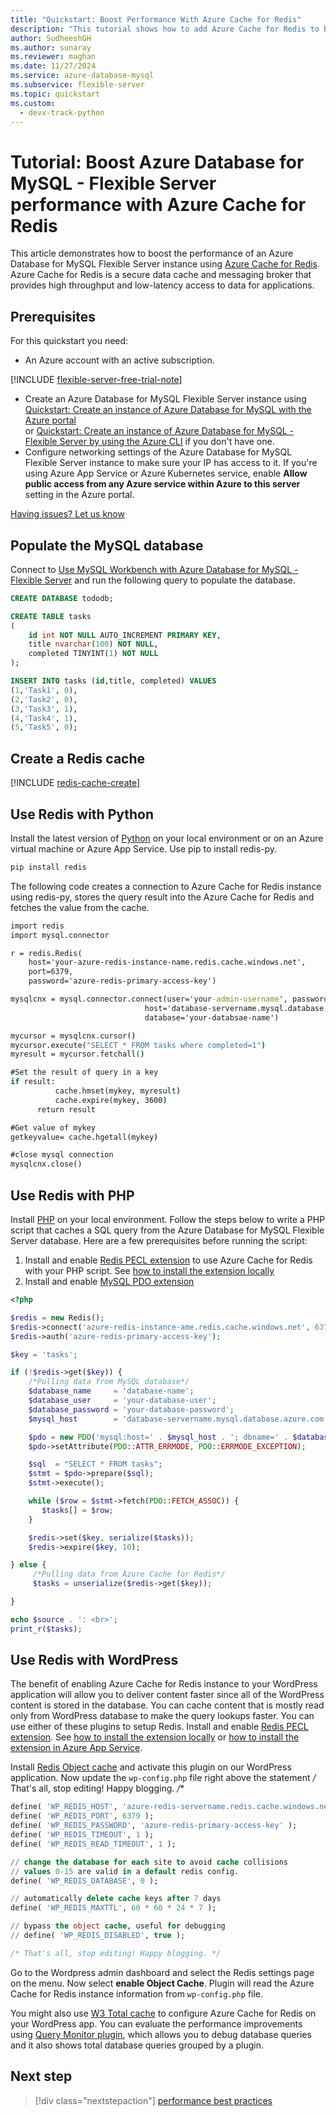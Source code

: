 ```yaml
---
title: "Quickstart: Boost Performance With Azure Cache for Redis"
description: "This tutorial shows how to add Azure Cache for Redis to boost performance for Azure Database for MySQL - Flexible Server."
author: SudheeshGH
ms.author: sunaray
ms.reviewer: maghan
ms.date: 11/27/2024
ms.service: azure-database-mysql
ms.subservice: flexible-server
ms.topic: quickstart
ms.custom:
  - devx-track-python
---
```


# Tutorial: Boost Azure Database for MySQL - Flexible Server performance with Azure Cache for Redis

This article demonstrates how to boost the performance of an Azure Database for MySQL Flexible Server instance using [Azure Cache for Redis](/azure/azure-cache-for-redis/cache-overview). Azure Cache for Redis is a secure data cache and messaging broker that provides high throughput and low-latency access to data for applications.

## Prerequisites

For this quickstart you need:

- An Azure account with an active subscription.

[!INCLUDE [flexible-server-free-trial-note](../includes/flexible-server-free-trial-note.md)]

- Create an Azure Database for MySQL Flexible Server instance using [Quickstart: Create an instance of Azure Database for MySQL with the Azure portal](quickstart-create-server-portal.md) <br/> or [Quickstart: Create an instance of Azure Database for MySQL - Flexible Server by using the Azure CLI](quickstart-create-server-cli.md) if you don't have one.
- Configure networking settings of the Azure Database for MySQL Flexible Server instance to make sure your IP has access to it. If you're using Azure App Service or Azure Kubernetes service, enable **Allow public access from any Azure service within Azure to this server** setting in the Azure portal.

[Having issues? Let us know](https://github.com/MicrosoftDocs/azure-docs/issues)

## Populate the MySQL database

Connect to [Use MySQL Workbench with Azure Database for MySQL - Flexible Server](connect-workbench.md) and run the following query to populate the database.

```sql
CREATE DATABASE tododb;

CREATE TABLE tasks
(
    id int NOT NULL AUTO_INCREMENT PRIMARY KEY,
    title nvarchar(100) NOT NULL,
    completed TINYINT(1) NOT NULL
);

INSERT INTO tasks (id,title, completed) VALUES
(1,'Task1', 0),
(2,'Task2', 0),
(3,'Task3', 1),
(4,'Task4', 1),
(5,'Task5', 0);
```

## Create a Redis cache

[!INCLUDE [redis-cache-create](~/reusable-content/ce-skilling/azure/includes/azure-cache-for-redis/includes/redis-cache-create.md)]

## Use Redis with Python

Install the latest version of [Python](https://www.python.org/) on your local environment or on an Azure virtual machine or Azure App Service. Use pip to install redis-py.

```python
pip install redis
```

The following code creates a connection to Azure Cache for Redis instance using redis-py, stores the query result into the Azure Cache for Redis and fetches the value from the cache.

```cmd
import redis
import mysql.connector

r = redis.Redis(
    host='your-azure-redis-instance-name.redis.cache.windows.net',
    port=6379,
    password='azure-redis-primary-access-key')

mysqlcnx = mysql.connector.connect(user='your-admin-username', password='<password>',
                              host='database-servername.mysql.database.azure.com',
                              database='your-databsae-name')

mycursor = mysqlcnx.cursor()
mycursor.execute("SELECT * FROM tasks where completed=1")
myresult = mycursor.fetchall()

#Set the result of query in a key
if result:
          cache.hmset(mykey, myresult)
          cache.expire(mykey, 3600)
      return result

#Get value of mykey
getkeyvalue= cache.hgetall(mykey)

#close mysql connection
mysqlcnx.close()
```

<a id="using-redis-with-php"></a>

## Use Redis with PHP

Install [PHP](https://www.php.net/manual/en/install.php) on your local environment. Follow the steps below to write a PHP script that caches a SQL query from the Azure Database for MySQL Flexible Server database. Here are a few prerequisites before running the script:

1. Install and enable [Redis PECL extension](https://pecl.php.net/package/redis) to use Azure Cache for Redis with your PHP script. See [how to install the extension locally](https://github.com/phpredis/phpredis/blob/develop/INSTALL.md)
1. Install and enable [MySQL PDO extension](https://www.php.net/manual/en/ref.pdo-mysql.php)

```php
<?php

$redis = new Redis();
$redis->connect('azure-redis-instance-ame.redis.cache.windows.net', 6379);
$redis->auth('azure-redis-primary-access-key');

$key = 'tasks';

if (!$redis->get($key)) {
    /*Pulling data from MySQL database*/
    $database_name     = 'database-name';
    $database_user     = 'your-database-user';
    $database_password = 'your-database-password';
    $mysql_host        = 'database-servername.mysql.database.azure.com';

    $pdo = new PDO('mysql:host=' . $mysql_host . '; dbname=' . $database_name, $database_user, $database_password);
    $pdo->setAttribute(PDO::ATTR_ERRMODE, PDO::ERRMODE_EXCEPTION);

    $sql  = "SELECT * FROM tasks";
    $stmt = $pdo->prepare($sql);
    $stmt->execute();

    while ($row = $stmt->fetch(PDO::FETCH_ASSOC)) {
       $tasks[] = $row;
    }

    $redis->set($key, serialize($tasks));
    $redis->expire($key, 10);

} else {
     /*Pulling data from Azure Cache for Redis*/
     $tasks = unserialize($redis->get($key));

}

echo $source . ': <br>';
print_r($tasks);
```

<a id="using-redis-with-wordpress"></a>

## Use Redis with WordPress

The benefit of enabling Azure Cache for Redis instance to your WordPress application will allow you to deliver content faster since all of the WordPress content is stored in the database. You can cache content that is mostly read only from WordPress database to make the query lookups faster. You can use either of these plugins to setup Redis. Install and enable [Redis PECL extension](https://pecl.php.net/package/redis). See [how to install the extension locally](https://github.com/phpredis/phpredis/blob/develop/INSTALL.md) or [how to install the extension in Azure App Service](/azure/app-service/configure-language-php).

Install [Redis Object cache](https://wordpress.org/plugins/redis-cache/) and activate this plugin on our WordPress application. Now update the `wp-config.php` file right above the statement */* That's all, stop editing! Happy blogging. */**

```sql
define( 'WP_REDIS_HOST', 'azure-redis-servername.redis.cache.windows.net' );
define( 'WP_REDIS_PORT', 6379 );
define( 'WP_REDIS_PASSWORD', 'azure-redis-primary-access-key' );
define( 'WP_REDIS_TIMEOUT', 1 );
define( 'WP_REDIS_READ_TIMEOUT', 1 );

// change the database for each site to avoid cache collisions
// values 0-15 are valid in a default redis config.
define( 'WP_REDIS_DATABASE', 0 );

// automatically delete cache keys after 7 days
define( 'WP_REDIS_MAXTTL', 60 * 60 * 24 * 7 );

// bypass the object cache, useful for debugging
// define( 'WP_REDIS_DISABLED', true );

/* That's all, stop editing! Happy blogging. */
```

Go to the Wordpress admin dashboard and select the Redis settings page on the menu. Now select **enable Object Cache**. Plugin will read the Azure Cache for Redis instance information from `wp-config.php` file.

You might also use [W3 Total cache](https://wordpress.org/plugins/w3-total-cache/) to configure Azure Cache for Redis on your WordPress app. You can evaluate the performance improvements using [Query Monitor plugin](https://wordpress.org/plugins/query-monitor/), which allows you to debug database queries and it also shows total database queries grouped by a plugin.

## Next step

> [!div class="nextstepaction"]
> [performance best practices](../single-server/concept-performance-best-practices.md)
